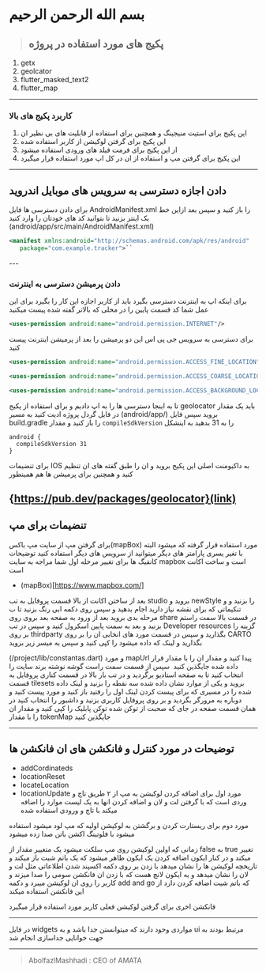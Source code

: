 # بسم الله الرحمن الرحیم
>  ##  پکیج های مورد استفاده در پروژه
1.  getx 
2.  geolcator
3. flutter_masked_text2
4. flutter_map
---
### کاربرد پکیج های بالا 
1. این پکیج برای استیت منیجینگ و همچنین برای استفاده از قابلیت های بی نظیر ان
2. این پکیج برای گرفتن لوکیشن از کاربر استفاده شده 
3. از این پکیج برای فرمت فیلد های ورودی استفاده میشود 
4. این پکیج برای گرفتن مپ و استفاده از ان در کل اپ مورد استفاده قرار میگیرد 
---
## دادن اجازه دسترسی به سرویس های موبایل اندروید
برای  دادن دسترسی ها فایل 
AndroidManifest.xml
را باز کنید و سپس  بعد ازاین خط یک اینتر بزنید  تا بتوانید کد های خودتان را وارد کنید
(android/app/src/main/AndroidManifest.xml)

 ```xml
 <manifest xmlns:android="http://schemas.android.com/apk/res/android"
    package="com.example.tracker">‍‍‍‍‍‍`‍‍‍‍‍‍`‍‍
```


---‍
### دادن پرمیشن دسترسی به اینترنت
برای اینکه اپ به اینترنت دسترسی بگیرد باید از کاربر اجازه این کار را بگیرد برای این عمل شما کد قسمت پایین را در محلی که بالاتر گفته شده پیست میکنید 
``` xml
‍‍‍‍‍<uses-permission android:name="android.permission.INTERNET"/>
```


 
 برای دسترسی به سرویس جی پی اس  این دو پرمیشن را بعد از پرمیشن اینترنت پیست کنید 
```xml
<uses-permission android:name="android.permission.ACCESS_FINE_LOCATION" />

<uses-permission android:name="android.permission.ACCESS_COARSE_LOCATION" />

<uses-permission android:name="android.permission.ACCESS_BACKGROUND_LOCATION" />

```
تا به اینجا دسترسی ها  را به اپ دادیم و برای استفاده از پکیج geolocator باید 
یک مقدار در فایل گردل پروژه ادیت کنید به مسیر 
(android/app/)
بروید سپس فایل build.gradle
را باز کنید و مقدار 
`compileSdkVersion`
را به 31  بدهید 
به اینشکل 
```
android {
  compileSdkVersion 31
}
```
برای تنضیمات IOS 
به داکیومنت اصلی این پکیج بروید و ان را طبق گفته های ان تنظیم کنید 
و همچنین برای پرمیشن ها هم همینطور 


{https://pub.dev/packages/geolocator}(link)
---
## تنضیمات برای مپ 
برای گرفتن مپ از سایت  مپ باکس(mapBox)
مورد استفاده قرار گرفته که میشود البته با تغیر یسری پارامتر های دیگر  میتوانید از سرویس های دیگر استفاده کنید 
توضیحات کانفیگ ها برای تغییر 
مرحله اول شما مراجه به سایت mapbox است 
و ساخت اکانت است 
* (mapBox)[https://www.mapbox.com/]


بعد از ساختن اکانت از بالا قسمت پروفایل به تب studio
بروید و newStyle 
را بزنید و و تنكیماتی که برای نقشه نیاز دارید اجام بدهید و سپس روی دکمه ابی رنگ بزنید تا ب مرحله بدی بروید 
بعد از ورود به صفحه بعد بروی روی share 
در قسمت بالا سمت راستم بزنید و بعد به سمت پایین اسکرول کنید و سپس در تب Developer resources
گزینه را بر روی 
thirdparty 
  بگذارید و سپس در قسمت  مورد های انخابی ان را بر روی 
  CARTO
  بگذارید و لینک که داده میشود را کپی کنید 
   و سپس به میسر زیر بروید 

 (/project/lib/constantas.dart)
 و مورد mapUrl 
 پیدا کنید و مقدار ان را با مقدار قرار داده شده جایگذین کنید 
 ‍ سپس  از قسمت سمت راست گوشه نوشته برند سایت را انتخاب کنید تا به صفحه استادیو برگردید و در تب بار بالا در قسمت کناری پروفایل به قسمت 
 tilesets
 بروید و  یکی از موارد نشان داده شده سه نقطه را بزنید و لینک داده شده را در  مسیری که برای  پیست کردن لینک اول را رفتید باز کنید و مورد 
 پیست کنید 
 و دوباره به مرورگر بگردید و بر روی پروفایل کاربری بزنید و داشبور را انتخاب کنید 
 در همان قسمت صفحه در جای که صحبت از توکن شده توکن پابلیک را کپی کنید و مقدار ان را با مقدار   tokenMap
 جایگذین کنید 

---
## توضیحات در مورد کنترل و فانکشن های ان فانکشن ها 
* addCordinateds 
* locationReset
* locateLocation
* locationUpdate
مورد اول برای اضافه کردن لوکیشن به مپ از ۲ طریق تاچ و وردی  است که با گرفتن لت و لان و اضافه کردن انها به یک لیست  موارد را اضافه میکند  با تاچ و ورودی استفاده شده 

 مورد دوم برای ریستارت کردن و برگشتن به لوکیشن اولیه که مپ  لود میشود استفاده میشود  با فلوتینگ اکشن باتن صدا زده میشود 

زمانی که اولین لوکیشن  روی مپ سلکت میشود یک متغییر مقدار از false 
به 
true 
تغییر میکند و در کنار ایکون اضافه کردن یک ایکون ظاهر میشود که یک باتم شیت باز میکند و تاریخچه لوکیشن ها را نشان میدهد با زدن بر روی دکمه اکسپند شدن  اطلاعاتی مثل لت و لان را نشان میدهد و یه ایکون لانچ هست که با زدن ان فانکشن سومی را صدا میزند و کاربر را روی ان لوکیشن میبرد و دکمه add and go 
که باتم شیت اضافه کردن دارد از این فانکشن استفاده میکند 

فانکشن اخری برای گرفتن لوکیشن فعلی کاربر مورد استفاده قرار میگیرد 

---
در فایل widgets
مواردی وحود دارند که میتوانستن جدا باشد و به ui 
مرتبط بودند به جهت خوانایی  جداسازی انجام شد 

---
> AbolfazlMashhadi : CEO of AMATA